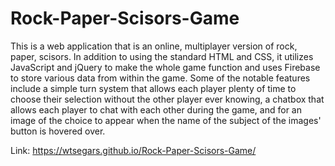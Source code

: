 # Rock-Paper-Scisors-Game
This is a web application that is an online, multiplayer version of rock, paper, scisors. In addition to using the standard HTML and CSS, it utilizes JavaScript and jQuery to make the whole game function and uses Firebase to store various data from within the game. Some of the notable features include a simple turn system that allows each player plenty of time to choose their selection without the other player ever knowing, a chatbox that allows each player to chat with each other during the game, and for an image of the choice to appear when the name of the subject of the images' button is hovered over. 

Link: https://wtsegars.github.io/Rock-Paper-Scisors-Game/
